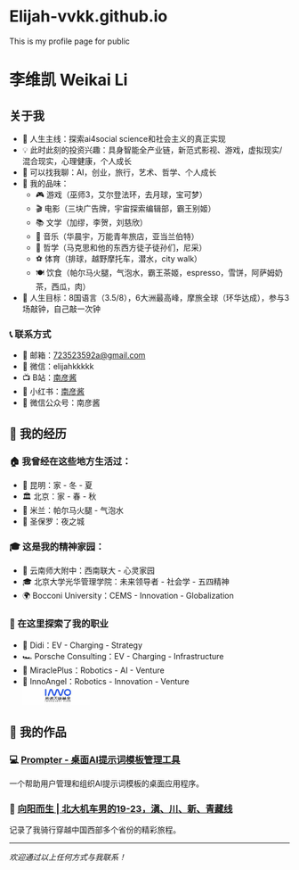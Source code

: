 # Elijah-vvkk.github.io
This is my profile page for public

# 李维凯 Weikai Li

## 关于我

- 🎯 人生主线：探索ai4social science和社会主义的真正实现
- 💡 此时此刻的投资兴趣：具身智能全产业链，新范式影视、游戏，虚拟现实/混合现实，心理健康，个人成长
- 💬 可以找我聊：AI，创业，旅行，艺术、哲学、个人成长
- 🎨 我的品味：
  - 🎮 游戏（巫师3，艾尔登法环，去月球，宝可梦）
  - 🎬 电影（三块广告牌，宇宙探索编辑部，霸王别姬）
  - 📚 文学（加缪，李贺，刘慈欣）
  - 🎵 音乐（华晨宇，万能青年旅店，亚当兰伯特）
  - 🧠 哲学（马克思和他的东西方徒子徒孙们，尼采）
  - ⚽ 体育（排球，越野摩托车，潜水，city walk）
  - 🍽️ 饮食（帕尔马火腿，气泡水，霸王茶姬，espresso，雪饼，阿萨姆奶茶，西瓜，肉）
- 🎯 人生目标：8国语言（3.5/8），6大洲最高峰，摩旅全球（环华达成），参与3场敲钟，自己敲一次钟

### 📞 联系方式

- 📧 邮箱：[723523592a@gmail.com](mailto:723523592a@gmail.com)
- 📱 微信：elijahkkkkk
- 📺 B站：[南彦酱](https://space.bilibili.com/238198339)
- 📱 小红书：[南彦酱](https://www.xiaohongshu.com/user/profile/5b9a6ac012b8bf00012b5d94)
- 📢 微信公众号：南彦酱

## 🚀 我的经历

### 🏠 我曾经在这些地方生活过：
- 🌸 昆明：家 - 冬 - 夏
- 🏛️ 北京：家 - 春 - 秋
- 🍕 米兰：帕尔马火腿 - 气泡水
- 🌃 圣保罗：夜之城

### 🎓 这是我的精神家园：
- 🏫 云南师大附中：西南联大 - 心灵家园
- 🎓 北京大学光华管理学院：未来领导者 - 社会学 - 五四精神
- 🌍 Bocconi University：CEMS - Innovation - Globalization

### 💼 在这里探索了我的职业
- 🚗 Didi：EV - Charging - Strategy
- 🏎️ Porsche Consulting：EV - Charging - Infrastructure
- 🤖 MiraclePlus：Robotics - AI - Venture
- 👼 InnoAngel：Robotics - Innovation - Venture  
  <img src="./Asset/career/innoangel.jpeg" alt="InnoAngel" width="120"/>

## 🎨 我的作品

### 💻 [Prompter - 桌面AI提示词模板管理工具](https://kjwyqraohksf.sealoshzh.site/)
一个帮助用户管理和组织AI提示词模板的桌面应用程序。

### 🚴 [向阳而生 | 北大机车男的19-23，滇、川、新、青藏线](https://www.bilibili.com/video/BV1Gv421y7b8/)
记录了我骑行穿越中国西部多个省份的精彩旅程。

---

*欢迎通过以上任何方式与我联系！*
